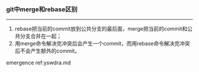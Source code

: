 ### git中merge和rebase区别

------

1. rebase把当前的commit放到公共分支的最后面，merge把当前的commit和公共分支合并在一起；
2. 用merge命令解决完冲突后会产生一个commit，而用rebase命令解决完冲突后不会产生额外的commit。

emergence ref:yswdra.md
